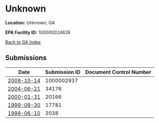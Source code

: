 # Unknown

**Location:** Unknown, GA

**EPA Facility ID:** 100000024626

[Back to GA Index](../../index.md)

## Submissions

| Date | Submission ID | Document Control Number |
|------|--------------|-------------------------|
| [2009-10-14](submissions/1000002937.md) | 1000002937 |  |
| [2004-06-21](submissions/34176.md) | 34176 |  |
| [2000-01-31](submissions/20166.md) | 20166 |  |
| [1999-09-30](submissions/17781.md) | 17781 |  |
| [1999-06-10](submissions/2038.md) | 2038 |  |
